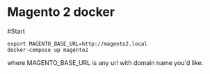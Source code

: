 # Magento 2 docker
#Start

    export MAGENTO_BASE_URL=http://magento2.local
    docker-compose up magento2

where MAGENTO_BASE_URL is any url with domain name you'd like.

